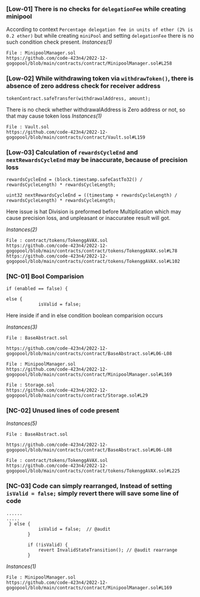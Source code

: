 ### [Low-01] There is no checks for ```delegationFee``` while creating minipool

According to context ```Percentage delegation fee in units of ether (2% is 0.2 ether)``` but while creating ```miniPool``` and setting ```delegationFee``` there is no such condition check present.
*Instances(1)*
```solidity
File : MinipoolManager.sol
https://github.com/code-423n4/2022-12-gogopool/blob/main/contracts/contract/MinipoolManager.sol#L258
```

### [Low-02] While withdrawing token via ```withdrawToken()```, there is absence of zero address check for receiver address

```solidity
tokenContract.safeTransfer(withdrawalAddress, amount);
```
There is no check whether withdrawalAddress is Zero address or not, so that may cause token loss
*Instances(1)*
```solidity
File : Vault.sol
https://github.com/code-423n4/2022-12-gogopool/blob/main/contracts/contract/Vault.sol#L159
```

### [Low-03] Calculation of ```rewardsCycleEnd``` and ```nextRewardsCycleEnd``` may be inaccurate, because of precision loss
```solidity
rewardsCycleEnd = (block.timestamp.safeCastTo32() / rewardsCycleLength) * rewardsCycleLength; 

uint32 nextRewardsCycleEnd = ((timestamp + rewardsCycleLength) / rewardsCycleLength) * rewardsCycleLength;
``` 
Here issue is hat Division is preformed before Multiplication which may cause precision loss, and unpleasant or inaccuratee result will got.

*Instances(2)*
```solidity
File : contract/tokens/TokenggAVAX.sol
https://github.com/code-423n4/2022-12-gogopool/blob/main/contracts/contract/tokens/TokenggAVAX.sol#L78 
https://github.com/code-423n4/2022-12-gogopool/blob/main/contracts/contract/tokens/TokenggAVAX.sol#L102
```

### [NC-01] Bool Comparision
```solidity
if (enabled == false) {  
```
```solidity
else {
			isValid = false;
```
Here inside if and in else condition boolean comparision occurs

*Instances(3)*
```solidity
File : BaseAbstract.sol

https://github.com/code-423n4/2022-12-gogopool/blob/main/contracts/contract/BaseAbstract.sol#L06-L08
```
```solidity
File : MinipoolManager.sol
https://github.com/code-423n4/2022-12-gogopool/blob/main/contracts/contract/MinipoolManager.sol#L169
```
```solidity
File : Storage.sol
https://github.com/code-423n4/2022-12-gogopool/blob/main/contracts/contract/Storage.sol#L29 
```


### [NC-02] Unused lines of code present

*Instances(5)*
```solidity
File : BaseAbstract.sol

https://github.com/code-423n4/2022-12-gogopool/blob/main/contracts/contract/BaseAbstract.sol#L06-L08
```
```solidity
File : contract/tokens/TokenggAVAX.sol
https://github.com/code-423n4/2022-12-gogopool/blob/main/contracts/contract/tokens/TokenggAVAX.sol#L225
```


### [NC-03] Code can simply rearranged, Instead of setting ```isValid = false;``` simply revert there will save some line of code

```solidity
......
.....
 } else {
			isValid = false;  // @audit
		}

		if (!isValid) {
			revert InvalidStateTransition(); // @audit rearrange
		}
```
*Instances(1)*
```solidity
File : MinipoolManager.sol
https://github.com/code-423n4/2022-12-gogopool/blob/main/contracts/contract/MinipoolManager.sol#L169
```